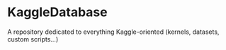 # KaggleDatabase
A repository dedicated to everything Kaggle-oriented (kernels, datasets, custom scripts...)
